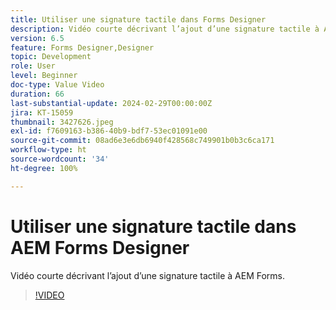 ```yaml
---
title: Utiliser une signature tactile dans Forms Designer
description: Vidéo courte décrivant l’ajout d’une signature tactile à AEM Forms.
version: 6.5
feature: Forms Designer,Designer
topic: Development
role: User
level: Beginner
doc-type: Value Video
duration: 66
last-substantial-update: 2024-02-29T00:00:00Z
jira: KT-15059
thumbnail: 3427626.jpeg
exl-id: f7609163-b386-40b9-bdf7-53ec01091e00
source-git-commit: 08ad6e3e6db6940f428568c749901b0b3c6ca171
workflow-type: ht
source-wordcount: '34'
ht-degree: 100%

---
```


# Utiliser une signature tactile dans AEM Forms Designer

Vidéo courte décrivant l’ajout d’une signature tactile à AEM Forms.

>[!VIDEO](https://video.tv.adobe.com/v/3427626/?learn=on)
